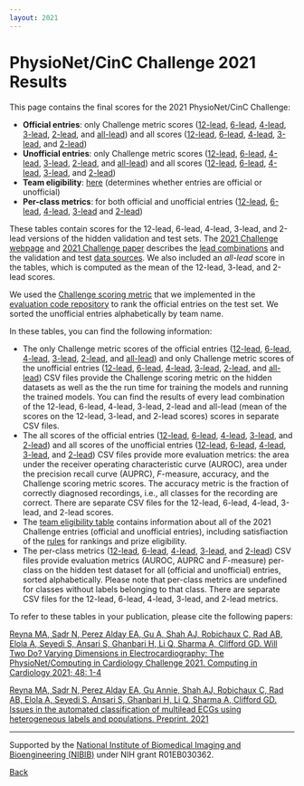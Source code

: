```yaml
---
layout: 2021
---
```


# PhysioNet/CinC Challenge 2021 Results

This page contains the final scores for the 2021 PhysioNet/CinC Challenge: 
- __Official entries__: only Challenge metric scores ([12-lead](2021_Challenge_Test_Results_Leaderboard_For_Official_Entries-12-lead.csv), [6-lead](2021_Challenge_Test_Results_Leaderboard_For_Official_Entries-6-lead.csv), [4-lead](2021_Challenge_Test_Results_Leaderboard_For_Official_Entries-4-lead.csv), [3-lead](2021_Challenge_Test_Results_Leaderboard_For_Official_Entries-3-lead.csv), [2-lead](2021_Challenge_Test_Results_Leaderboard_For_Official_Entries-2-lead.csv), and [all-lead](2021_Challenge_Test_Results_Leaderboard_For_Official_Entries-All-lead.csv)) and all scores ([12-lead](Final_2021_Challenge_All_Scores_Official_Entries-12-lead.csv), [6-lead](Final_2021_Challenge_All_Scores_Official_Entries-6-lead.csv), [4-lead](Final_2021_Challenge_All_Scores_Official_Entries-4-lead.csv), [3-lead](Final_2021_Challenge_All_Scores_Official_Entries-3-lead.csv), and [2-lead](Final_2021_Challenge_All_Scores_Official_Entries-2-lead.csv))
- __Unofficial entries__: only Challenge metric scores ([12-lead](2021_Challenge_Test_Results_Leaderboard_For_Unofficial_Entries-12-lead.csv), [6-lead](2021_Challenge_Test_Results_Leaderboard_For_Unofficial_Entries-6-lead.csv), [4-lead](2021_Challenge_Test_Results_Leaderboard_For_Unofficial_Entries-4-lead.csv), [3-lead](2021_Challenge_Test_Results_Leaderboard_For_Unofficial_Entries-3-lead.csv), [2-lead](2021_Challenge_Test_Results_Leaderboard_For_Unofficial_Entries-2-lead.csv), and [all-lead](2021_Challenge_Test_Results_Leaderboard_For_Unofficial_Entries-All-lead.csv)) and all scores ([12-lead](Final_2021_Challenge_All_Scores_Unofficial_Entries-12-lead.csv), [6-lead](/Final_2021_Challenge_All_Scores_Unofficial_Entries-6-lead.csv), [4-lead](Final_2021_Challenge_All_Scores_Unofficial_Entries-4-lead.csv), [3-lead](Final_2021_Challenge_All_Scores_Unofficial_Entries-3-lead.csv), and [2-lead](Final_2021_Challenge_All_Scores_Unofficial_Entries-2-lead.csv))
- __Team eligibility__: [here](Summary_Information_2021_Challenge_Entries.csv) (determines whether entries are official or unofficial)
- __Per-class metrics__: for both official and unofficial entries ([12-lead](2021_Challenge_Final_test_score_metrics_per_class-12-lead.csv), [6-lead](2021_Challenge_Final_test_score_metrics_per_class-6-lead.csv), [4-lead](2021_Challenge_Final_test_score_metrics_per_class-3-lead.csv), [3-lead](2021_Challenge_Final_test_score_metrics_per_class-3-lead.csv) and [2-lead](2021_Challenge_Final_test_score_metrics_per_class-2-lead.csv))

These tables contain scores for the 12-lead, 6-lead, 4-lead, 3-lead, and 2-lead versions of the hidden validation and test sets. The [2021 Challenge webpage](../) and [2021 Challenge paper](../papers/2021ChallengePaper2021.pdf) describes the [lead combinations](../#data) and the validation and test [data sources](../#data-sources). We also included an _all-lead_ score in the tables, which is computed as the mean of the 12-lead, 3-lead, and 2-lead scores.

We used the [Challenge scoring metric](../#scoring) that we implemented in the [evaluation code repository](https://github.com/physionetchallenges/evaluation-2021) to rank the official entries on the test set. We sorted the unofficial entries alphabetically by team name.

In these tables, you can find the following information:
- The only Challenge metric scores of the official entries ([12-lead](2021_Challenge_Test_Results_Leaderboard_For_Official_Entries-12-lead.csv), [6-lead](2021_Challenge_Test_Results_Leaderboard_For_Official_Entries-6-lead.csv), [4-lead](2021_Challenge_Test_Results_Leaderboard_For_Official_Entries-4-lead.csv), [3-lead](2021_Challenge_Test_Results_Leaderboard_For_Official_Entries-3-lead.csv), [2-lead](2021_Challenge_Test_Results_Leaderboard_For_Official_Entries-2-lead.csv), and [all-lead](2021_Challenge_Test_Results_Leaderboard_For_Official_Entries-All-lead.csv)) and only Challenge metric scores of the unofficial entries ([12-lead](2021_Challenge_Test_Results_Leaderboard_For_Unofficial_Entries-12-lead.csv), [6-lead](2021_Challenge_Test_Results_Leaderboard_For_Unofficial_Entries-6-lead.csv), [4-lead](2021_Challenge_Test_Results_Leaderboard_For_Unofficial_Entries-4-lead.csv), [3-lead](2021_Challenge_Test_Results_Leaderboard_For_Unofficial_Entries-3-lead.csv), [2-lead](2021_Challenge_Test_Results_Leaderboard_For_Unofficial_Entries-2-lead.csv), and [all-lead](2021_Challenge_Test_Results_Leaderboard_For_Unofficial_Entries-All-lead.csv)) CSV files provide the Challenge scoring metric on the hidden datasets as well as the the run time for training the models and running the trained models. You can find the results of every lead combination of the 12-lead, 6-lead, 4-lead, 3-lead, 2-lead and all-lead (mean of the scores on the 12-lead, 3-lead, and 2-lead scores) scores in separate CSV files.
- The all scores of the official entries ([12-lead](Final_2021_Challenge_All_Scores_Official_Entries-12-lead.csv), [6-lead](Final_2021_Challenge_All_Scores_Official_Entries-6-lead.csv), [4-lead](Final_2021_Challenge_All_Scores_Official_Entries-4-lead.csv), [3-lead](Final_2021_Challenge_All_Scores_Official_Entries-3-lead.csv), and [2-lead](Final_2021_Challenge_All_Scores_Official_Entries-2-lead.csv)) and all scores of the unofficial entries ([12-lead](Final_2021_Challenge_All_Scores_Unofficial_Entries-12-lead.csv), [6-lead](Final_2021_Challenge_All_Scores_Unofficial_Entries-6-lead.csv), [4-lead](Final_2021_Challenge_All_Scores_Unofficial_Entries-4-lead.csv), [3-lead](Final_2021_Challenge_All_Scores_Unofficial_Entries-3-lead.csv), and [2-lead](Final_2021_Challenge_All_Scores_Unofficial_Entries-2-lead.csv)) CSV files provide more evaluation metrics: the area under the receiver operating characteristic curve (AUROC), area under the precision recall curve (AUPRC), _F_-measure, accuracy, and the Challenge scoring metric scores. The accuracy metric is the fraction of correctly diagnosed recordings, i.e., all classes for the recording are correct. There are separate CSV files for the 12-lead, 6-lead, 4-lead, 3-lead, and 2-lead scores.
- The [team eligibility table](Summary_Information_2021_Challenge_Entries.csv) contains information about all of the 2021 Challenge entries (official and unofficial entries), including satisfiaction of the [rules](../#rules) for rankings and prize eligibility.
- The per-class metrics ([12-lead](2021_Challenge_Final_test_score_metrics_per_class-12-lead.csv), [6-lead](2021_Challenge_Final_test_score_metrics_per_class-6-lead.csv), [4-lead](2021_Challenge_Final_test_score_metrics_per_class-4-lead.csv), [3-lead](2021_Challenge_Final_test_score_metrics_per_class-3-lead.csv), and [2-lead](2021_Challenge_Final_test_score_metrics_per_class-2-lead.csv)) CSV files provide evaluation metrics (AUROC, AUPRC and  _F_-measure) per-class on the hidden test dataset for all (official and unofficial) entries, sorted alphabetically. Please note that per-class metrics are undefined for classes without labels belonging to that class. There are separate CSV files for the 12-lead, 6-lead, 4-lead, 3-lead, and 2-lead metrics.

To refer to these tables in your publication, please cite the following papers:

[Reyna MA, Sadr N, Perez Alday EA, Gu A, Shah AJ, Robichaux C, Rad AB, Elola A, Seyedi S, Ansari S, Ghanbari H, Li Q, Sharma A, Clifford GD. Will Two Do? Varying Dimensions in Electrocardiography: The PhysioNet/Computing in Cardiology Challenge 2021. Computing in Cardiology 2021; 48: 1-4](https://www.cinc.org/archives/2021/pdf/CinC2021-134.pdf)

[Reyna MA, Sadr N, Perez Alday EA, Gu Annie, Shah AJ, Robichaux C, Rad AB, Elola A, Seyedi S, Ansari S, Ghanbari H, Li Q, Sharma A, Clifford GD. Issues in the automated classification of multilead ECGs using heterogeneous labels and populations. Preprint. 2021](2021ChallengePaperPMEA.pdf)

---

Supported by the [National Institute of Biomedical Imaging and Bioengineering (NIBIB)](https://www.nibib.nih.gov/) under NIH grant R01EB030362.

[Back](../)
